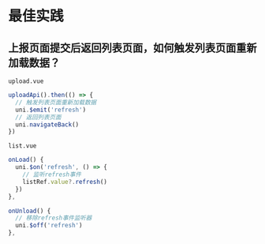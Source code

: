 # 最佳实践

## 上报页面提交后返回列表页面，如何触发列表页面重新加载数据？

`upload.vue`

```ts
uploadApi().then(() => {
  // 触发列表页面重新加载数据
  uni.$emit('refresh')
  // 返回列表页面
  uni.navigateBack()
})
```

`list.vue`

```ts
onLoad() {
  uni.$on('refresh', () => {
    // 监听refresh事件
    listRef.value?.refresh()
  })
},

onUnload() {
  // 移除refresh事件监听器
  uni.$off('refresh')
},
```
